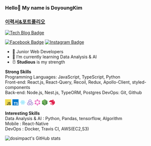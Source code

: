 

### Hello👋 My name is DoyoungKim


### [이력서&포트폴리오](https://www.notion.so/dosimpact/Kim-Do-Young-623609d5699849b3a5db5b1cc248c609) 
[![Tech Blog Badge](https://img.shields.io/badge/-%EC%9D%B4%EB%A0%A5%EC%84%9C&%ED%8F%AC%ED%8A%B8%ED%8F%B4%EB%A6%AC%EC%98%A4-000000?style=flat-square&logo=notion&link=https://www.notion.so/dosimpact/Kim-Do-Young-623609d5699849b3a5db5b1cc248c609/)](https://www.notion.so/dosimpact/Kim-Do-Young-623609d5699849b3a5db5b1cc248c609) 
<br/>

[![Facebook Badge](https://img.shields.io/badge/Facebook-1877f2?style=flat-square&logo=facebook&logoColor=white&link=https://www.facebook.com/profile.php?id=100003114476990)](https://www.facebook.com/profile.php?id=100003114476990) 
[![Instagram Badge](https://img.shields.io/badge/Instagram-ff69b4?style=flat-square&logo=instagram&logoColor=white&link=https://www.instagram.com/ypd03008//)](https://www.instagram.com/ypd03008/)

- 🚀 Junior Web Developers   
- 🌱 I’m currently learning Data Analysis & AI
- ⏰ **Studious** is my strength


**Strong Skills**  
Programming Languages: JavaScript, TypeScript, Python  
Front-end: React.js, React-Query, Recoil, Redux, Apollo-Client, styled-components  
Back-end: Node.js, Nest.js, TypeORM, Postgres
DevOps: Git, Github

<code><img height="20" src="https://raw.githubusercontent.com/github/explore/80688e429a7d4ef2fca1e82350fe8e3517d3494d/topics/javascript/javascript.png"></code>
<code><img height="20" src="https://raw.githubusercontent.com/github/explore/80688e429a7d4ef2fca1e82350fe8e3517d3494d/topics/typescript/typescript.png"></code>
<code><img height="20" src="https://raw.githubusercontent.com/github/explore/80688e429a7d4ef2fca1e82350fe8e3517d3494d/topics/react/react.png"></code>
<code><img height="20" src="https://raw.githubusercontent.com/github/explore/80688e429a7d4ef2fca1e82350fe8e3517d3494d/topics/redux/redux.png"></code>
<code><img height="20" src="https://raw.githubusercontent.com/github/explore/5c058a388828bb5fde0bcafd4bc867b5bb3f26f3/topics/graphql/graphql.png"></code>
<code><img height="20" src="https://raw.githubusercontent.com/github/explore/80688e429a7d4ef2fca1e82350fe8e3517d3494d/topics/nodejs/nodejs.png"></code>
<code><img height="20" src="https://raw.githubusercontent.com/github/explore/37c71fdca4e12086faf8c7009793d2eb588c914e/topics/nestjs/nestjs.png"></code>

**Interesting Skills**  
Data Analysis & AI : Python, Pandas, tensorflow, Algorithm  
Mobile : React-Native  
DevOps : Docker, Travis CI, AWS(EC2,S3)  

![dosimpact's GitHub stats](https://github-readme-stats.vercel.app/api?username=dosimpact&show_icons=true&theme=radical)

<!--
**DosImpact/dosimpact** is a ✨ _special_ ✨ repository because its `README.md` (this file) appears on your GitHub profile.

Here are some ideas to get you started:

- 🔭 I’m currently working on ...
- 🌱 I’m currently learning ...
- 👯 I’m looking to collaborate on ...
- 🤔 I’m looking for help with ...
- 💬 Ask me about ...
- 📫 How to reach me: ...
- 😄 Pronouns: ...
- ⚡ Fun fact: ...

[![Tech Blog Badge](http://img.shields.io/badge/-Tech%20blog-000000?style=flat-square&logo=notion&link=https://www.notion.so/dosimpact/Kim-Do-Young-623609d5699849b3a5db5b1cc248c609/)](https://www.notion.so/dosimpact/Kim-Do-Young-623609d5699849b3a5db5b1cc248c609) 
[![Linkedin Badge](https://img.shields.io/badge/-LinkedIn-blue?style=flat-square&logo=Linkedin&logoColor=white&link=https://www.linkedin.com/in/#/)](https://www.linkedin.com/in/#/) 
[![Facebook Badge](https://img.shields.io/badge/Facebook-1877f2?style=flat-square&logo=facebook&logoColor=white&link=https://www.facebook.com/profile.php?id=100003114476990)](https://www.facebook.com/profile.php?id=100003114476990) 
[![Instagram Badge](https://img.shields.io/badge/Instagram-ff69b4?style=flat-square&logo=instagram&logoColor=white&link=https://www.instagram.com/ypd03008//)](https://www.instagram.com/ypd03008/)

-->
